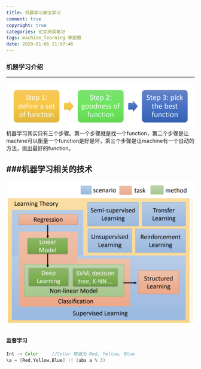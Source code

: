 ```yaml
---
title: 机器学习算法学习
comment: true
copyright: true
categories: 论文阅读笔记
tags: machine_learning 李宏毅
date: 2020-01-06 21:07:46
---
```

### 机器学习介绍

---

![图片描述](/images/302.png)
机器学习其实只有三个步骤。第一个步骤就是找一个function，第二个步骤是让machine可以衡量一个function是好是坏，第三个步骤是让machine有一个自动的方法，挑出最好的function。

###机器学习相关的技术
---------------------

![图片描述](/images/303.png)

#### 监督学习

```java
Int -> Color     //Color 取值为 Red, Yellow, Blue 
\a = [Red,Yellow,Blue] !! (abs a % 3)
```
